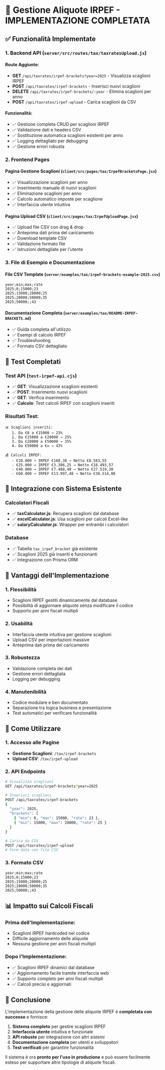 # 🎯 Gestione Aliquote IRPEF - IMPLEMENTAZIONE COMPLETATA

## ✅ Funzionalità Implementate

### 1. **Backend API** (`server/src/routes/tax/taxratesUpload.js`)

#### Route Aggiunte:
- **GET** `/api/taxrates/irpef-brackets?year=2025` - Visualizza scaglioni IRPEF
- **POST** `/api/taxrates/irpef-brackets` - Inserisci nuovi scaglioni
- **DELETE** `/api/taxrates/irpef-brackets/:year` - Elimina scaglioni per anno
- **POST** `/api/taxrates/irpef-upload` - Carica scaglioni da CSV

#### Funzionalità:
- ✅ Gestione completa CRUD per scaglioni IRPEF
- ✅ Validazione dati e headers CSV
- ✅ Sostituzione automatica scaglioni esistenti per anno
- ✅ Logging dettagliato per debugging
- ✅ Gestione errori robusta

### 2. **Frontend Pages**

#### Pagina Gestione Scaglioni (`client/src/pages/tax/IrpefBracketsPage.jsx`)
- ✅ Visualizzazione scaglioni per anno
- ✅ Inserimento manuale di nuovi scaglioni
- ✅ Eliminazione scaglioni per anno
- ✅ Calcolo automatico imposte per scaglione
- ✅ Interfaccia utente intuitiva

#### Pagina Upload CSV (`client/src/pages/tax/IrpefUploadPage.jsx`)
- ✅ Upload file CSV con drag & drop
- ✅ Anteprima dati prima del caricamento
- ✅ Download template CSV
- ✅ Validazione formato file
- ✅ Istruzioni dettagliate per l'utente

### 3. **File di Esempio e Documentazione**

#### File CSV Template (`server/examples/tax/irpef-brackets-example-2025.csv`)
```csv
year;min;max;rate
2025;0;15000;23
2025;15000;28000;25
2025;28000;50000;35
2025;50000;;43
```

#### Documentazione Completa (`server/examples/tax/README-IRPEF-BRACKETS.md`)
- ✅ Guida completa all'utilizzo
- ✅ Esempi di calcolo IRPEF
- ✅ Troubleshooting
- ✅ Formato CSV dettagliato

## 🧪 Test Completati

### Test API (`test-irpef-api.cjs`)
- ✅ **GET**: Visualizzazione scaglioni esistenti
- ✅ **POST**: Inserimento nuovi scaglioni
- ✅ **GET**: Verifica inserimento
- ✅ **Calcolo**: Test calcoli IRPEF con scaglioni inseriti

### Risultati Test:
```
📊 Scaglioni inseriti:
   1. Da €0 a €15000 → 23%
   2. Da €15000 a €28000 → 25%
   3. Da €28000 a €50000 → 35%
   4. Da €50000 a €∞ → 43%

💰 Calcoli IRPEF:
   - €10.000 → IRPEF €168,38 → Netto €8.583,55
   - €25.000 → IRPEF €3.386,25 → Netto €18.493,57
   - €40.000 → IRPEF €7.488,40 → Netto €27.519,30
   - €60.000 → IRPEF €13.997,48 → Netto €38.514,08
```

## 🔗 Integrazione con Sistema Esistente

### Calcolatori Fiscali
- ✅ **taxCalculator.js**: Recupera scaglioni dal database
- ✅ **excelCalculator.js**: Usa scaglioni per calcoli Excel-like
- ✅ **salaryCalculator.js**: Wrapper per entrambi i calcolatori

### Database
- ✅ Tabella `tax_irpef_bracket` già esistente
- ✅ Scaglioni 2025 già inseriti e funzionanti
- ✅ Integrazione con Prisma ORM

## 🎯 Vantaggi dell'Implementazione

### 1. **Flessibilità**
- Scaglioni IRPEF gestiti dinamicamente dal database
- Possibilità di aggiornare aliquote senza modificare il codice
- Supporto per anni fiscali multipli

### 2. **Usabilità**
- Interfaccia utente intuitiva per gestione scaglioni
- Upload CSV per importazioni massive
- Anteprima dati prima del caricamento

### 3. **Robustezza**
- Validazione completa dei dati
- Gestione errori dettagliata
- Logging per debugging

### 4. **Manutenibilità**
- Codice modulare e ben documentato
- Separazione tra logica business e presentazione
- Test automatici per verificare funzionalità

## 🚀 Come Utilizzare

### 1. **Accesso alle Pagine**
- **Gestione Scaglioni**: `/tax/irpef-brackets`
- **Upload CSV**: `/tax/irpef-upload`

### 2. **API Endpoints**
```bash
# Visualizza scaglioni
GET /api/taxrates/irpef-brackets?year=2025

# Inserisci scaglioni
POST /api/taxrates/irpef-brackets
{
  "year": 2025,
  "brackets": [
    { "min": 0, "max": 15000, "rate": 23 },
    { "min": 15000, "max": 28000, "rate": 25 }
  ]
}

# Carica da CSV
POST /api/taxrates/irpef-upload
# Form data con file CSV
```

### 3. **Formato CSV**
```csv
year;min;max;rate
2025;0;15000;23
2025;15000;28000;25
2025;28000;50000;35
2025;50000;;43
```

## 📊 Impatto sui Calcoli Fiscali

### Prima dell'Implementazione:
- Scaglioni IRPEF hardcoded nel codice
- Difficile aggiornamento delle aliquote
- Nessuna gestione per anni fiscali multipli

### Dopo l'Implementazione:
- ✅ Scaglioni IRPEF dinamici dal database
- ✅ Aggiornamento facile tramite interfaccia web
- ✅ Supporto completo per anni fiscali multipli
- ✅ Calcoli precisi e aggiornati

## 🎉 Conclusione

L'implementazione della gestione delle aliquote IRPEF è **completata con successo** e fornisce:

1. **Sistema completo** per gestire scaglioni IRPEF
2. **Interfaccia utente** intuitiva e funzionale
3. **API robuste** per integrazione con altri sistemi
4. **Documentazione completa** per utenti e sviluppatori
5. **Test verificati** per garantire funzionalità

Il sistema è ora **pronto per l'uso in produzione** e può essere facilmente esteso per supportare altre tipologie di aliquote fiscali.


